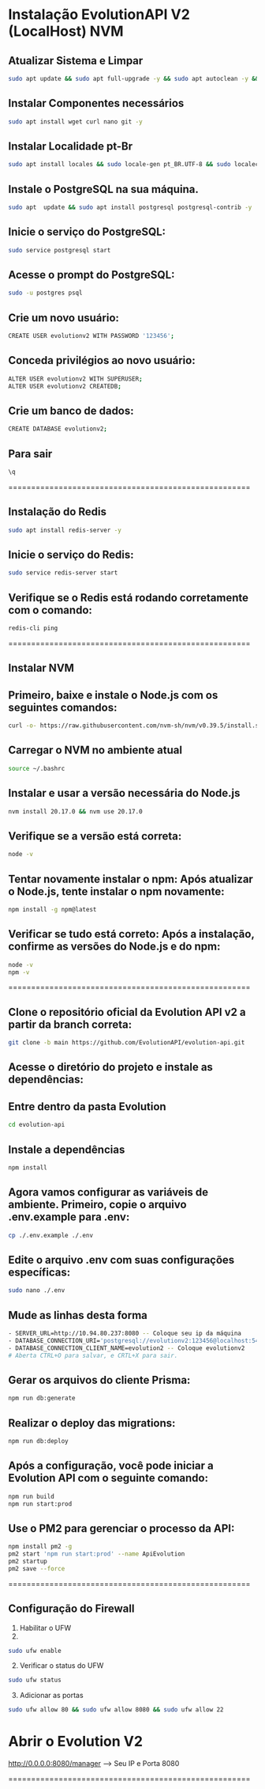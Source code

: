 # Instalação EvolutionAPI V2 (LocalHost) NVM

## Atualizar Sistema e Limpar 

```bash
sudo apt update && sudo apt full-upgrade -y && sudo apt autoclean -y && sudo apt autoremove -y
```
## Instalar Componentes necessários 

```bash
sudo apt install wget curl nano git -y
```
## Instalar Localidade pt-Br 
```bash
sudo apt install locales && sudo locale-gen pt_BR.UTF-8 && sudo localectl set-locale LANG=pt_BR.UTF-8 && sudo update-locale LANG=pt_BR.UTF-8 LC_ALL=pt_BR.UTF-8 LANGUAGE="pt_BR"
```
## Instale o PostgreSQL na sua máquina.

```bash
sudo apt  update && sudo apt install postgresql postgresql-contrib -y

```

## Inicie o serviço do PostgreSQL:

```bash
sudo service postgresql start
```

## Acesse o prompt do PostgreSQL:

```bash
sudo -u postgres psql
```

## Crie um novo usuário:

```bash
CREATE USER evolutionv2 WITH PASSWORD '123456';
```

## Conceda privilégios ao novo usuário:

```bash
ALTER USER evolutionv2 WITH SUPERUSER;
ALTER USER evolutionv2 CREATEDB;
```

## Crie um banco de dados:

```bash
CREATE DATABASE evolutionv2;
```
## Para sair 

```bash
\q
```
=====================================================
## Instalação do Redis

```bash
sudo apt install redis-server -y
```
## Inicie o serviço do Redis:

```bash
sudo service redis-server start
```

## Verifique se o Redis está rodando corretamente com o comando:

```bash
redis-cli ping
```

=====================================================

## Instalar NVM
## Primeiro, baixe e instale o Node.js com os seguintes comandos:

```bash
curl -o- https://raw.githubusercontent.com/nvm-sh/nvm/v0.39.5/install.sh | bash
```

## Carregar o NVM no ambiente atual

```bash
source ~/.bashrc
```
## Instalar e usar a versão necessária do Node.js

```bash
nvm install 20.17.0 && nvm use 20.17.0
```

## Verifique se a versão está correta:

```bash
node -v
```
## Tentar novamente instalar o npm: Após atualizar o Node.js, tente instalar o npm novamente:

```bash
npm install -g npm@latest
```

## Verificar se tudo está correto: Após a instalação, confirme as versões do Node.js e do npm:

```bash
node -v
npm -v
```
=====================================================

## Clone o repositório oficial da Evolution API v2 a partir da branch correta:

```bash
git clone -b main https://github.com/EvolutionAPI/evolution-api.git
```

## Acesse o diretório do projeto e instale as dependências:
## Entre dentro da pasta Evolution

```bash
cd evolution-api
```
## Instale a dependências

```bash
npm install
```
## Agora vamos configurar as variáveis de ambiente. Primeiro, copie o arquivo .env.example para .env:

```bash
cp ./.env.example ./.env
```
## Edite o arquivo .env com suas configurações específicas:

```bash
sudo nano ./.env
```
## Mude as linhas desta forma

```bash
- SERVER_URL=http://10.94.80.237:8080 -- Coloque seu ip da máquina
- DATABASE_CONNECTION_URI='postgresql://evolutionv2:123456@localhost:5432/evolution?schema=public' -- Coloque essa forma
- DATABASE_CONNECTION_CLIENT_NAME=evolution2 -- Coloque evolutionv2
# Aberta CTRL+O para salvar, e CRTL+X para sair.
 ```
## Gerar os arquivos do cliente Prisma:

 ```bash
npm run db:generate
```

## Realizar o deploy das migrations:

 ```bash
npm run db:deploy
```
## Após a configuração, você pode iniciar a Evolution API com o seguinte comando:

```bash
npm run build
npm run start:prod
```
## Use o PM2 para gerenciar o processo da API:

```bash
npm install pm2 -g
pm2 start 'npm run start:prod' --name ApiEvolution
pm2 startup
pm2 save --force

```
=====================================================
## Configuração do Firewall

1. Habilitar o UFW
2. 
```bash
sudo ufw enable
```
2. Verificar o status do UFW

```bash
sudo ufw status
```
3. Adicionar as portas

```bash
sudo ufw allow 80 && sudo ufw allow 8080 && sudo ufw allow 22

```

# Abrir o Evolution V2
http://0.0.0.0:8080/manager --> Seu IP e Porta 8080 

=====================================================
